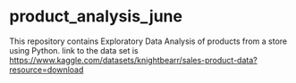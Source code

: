 # product_analysis_june
This repository contains Exploratory Data Analysis of products from a store using Python. link to the data set is https://www.kaggle.com/datasets/knightbearr/sales-product-data?resource=download
